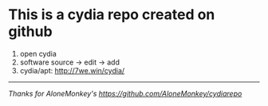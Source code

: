 # This is a cydia repo created on github

1. open cydia
2. software source -> edit -> add
3. cydia/apt: http://7we.win/cydia/


---

*Thanks for AloneMonkey's https://github.com/AloneMonkey/cydiarepo*
